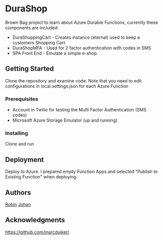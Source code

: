 # DuraShop

Brown Bag project to learn about Azure Durable Functions, currently these components are included:
* DuraShoppingCart - Creates instance (eternal) used to keep a customers Shopping Cart
* DuraShopMFA - Used for 2 factor authentication with codes in SMS
* SPA Front End - Emulate a simple e-shop

## Getting Started

Clone the repository and examine code. Note that you need to edit configurations in local.settings.json for each Azure Function
### Prerequisites

- Account in Twilio for testing the Multi Factor Authentication (SMS codes)
- Microsoft Azure Storage Emulator (up and running)
### Installing

Clone and run

## Deployment

Deploy to Azure. I prepared empty Function Apps and selected "Publish to Existing Function" when deploying.

## Authors

[Robin](https://github.com/RobinNord)
[Johan](https://github.com/jedjohan)

## Acknowledgments

https://github.com/marcduiker/

